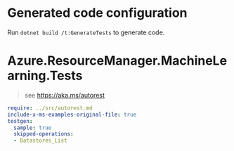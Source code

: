 # Generated code configuration

Run `dotnet build /t:GenerateTests` to generate code.

# Azure.ResourceManager.MachineLearning.Tests

> see https://aka.ms/autorest
``` yaml
require: ../src/autorest.md
include-x-ms-examples-original-file: true
testgen:
  sample: true
  skipped-operations:
  - Datastores_List
```
